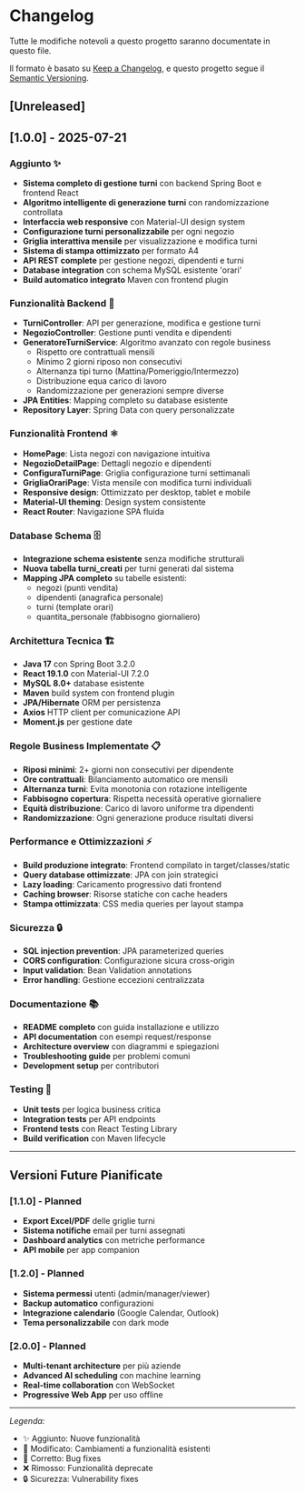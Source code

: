# Changelog

Tutte le modifiche notevoli a questo progetto saranno documentate in questo file.

Il formato è basato su [Keep a Changelog](https://keepachangelog.com/en/1.0.0/),
e questo progetto segue il [Semantic Versioning](https://semver.org/spec/v2.0.0.html).

## [Unreleased]

## [1.0.0] - 2025-07-21

### Aggiunto ✨
- **Sistema completo di gestione turni** con backend Spring Boot e frontend React
- **Algoritmo intelligente di generazione turni** con randomizzazione controllata
- **Interfaccia web responsive** con Material-UI design system
- **Configurazione turni personalizzabile** per ogni negozio
- **Griglia interattiva mensile** per visualizzazione e modifica turni
- **Sistema di stampa ottimizzato** per formato A4
- **API REST complete** per gestione negozi, dipendenti e turni
- **Database integration** con schema MySQL esistente 'orari'
- **Build automatico integrato** Maven con frontend plugin

### Funzionalità Backend 🚀
- **TurniController**: API per generazione, modifica e gestione turni
- **NegozioController**: Gestione punti vendita e dipendenti
- **GeneratoreTurniService**: Algoritmo avanzato con regole business
  - Rispetto ore contrattuali mensili
  - Minimo 2 giorni riposo non consecutivi
  - Alternanza tipi turno (Mattina/Pomeriggio/Intermezzo)
  - Distribuzione equa carico di lavoro
  - Randomizzazione per generazioni sempre diverse
- **JPA Entities**: Mapping completo su database esistente
- **Repository Layer**: Spring Data con query personalizzate

### Funzionalità Frontend ⚛️
- **HomePage**: Lista negozi con navigazione intuitiva
- **NegozioDetailPage**: Dettagli negozio e dipendenti
- **ConfiguraTurniPage**: Griglia configurazione turni settimanali
- **GrigliaOrariPage**: Vista mensile con modifica turni individuali
- **Responsive design**: Ottimizzato per desktop, tablet e mobile
- **Material-UI theming**: Design system consistente
- **React Router**: Navigazione SPA fluida

### Database Schema 🗄️
- **Integrazione schema esistente** senza modifiche strutturali
- **Nuova tabella turni_creati** per turni generati dal sistema
- **Mapping JPA completo** su tabelle esistenti:
  - negozi (punti vendita)
  - dipendenti (anagrafica personale)
  - turni (template orari)
  - quantita_personale (fabbisogno giornaliero)

### Architettura Tecnica 🏗️
- **Java 17** con Spring Boot 3.2.0
- **React 19.1.0** con Material-UI 7.2.0
- **MySQL 8.0+** database esistente
- **Maven** build system con frontend plugin
- **JPA/Hibernate** ORM per persistenza
- **Axios** HTTP client per comunicazione API
- **Moment.js** per gestione date

### Regole Business Implementate 📋
- **Riposi minimi**: 2+ giorni non consecutivi per dipendente
- **Ore contrattuali**: Bilanciamento automatico ore mensili
- **Alternanza turni**: Evita monotonia con rotazione intelligente
- **Fabbisogno copertura**: Rispetta necessità operative giornaliere
- **Equità distribuzione**: Carico di lavoro uniforme tra dipendenti
- **Randomizzazione**: Ogni generazione produce risultati diversi

### Performance e Ottimizzazioni ⚡
- **Build produzione integrato**: Frontend compilato in target/classes/static
- **Query database ottimizzate**: JPA con join strategici
- **Lazy loading**: Caricamento progressivo dati frontend
- **Caching browser**: Risorse statiche con cache headers
- **Stampa ottimizzata**: CSS media queries per layout stampa

### Sicurezza 🔒
- **SQL injection prevention**: JPA parameterized queries
- **CORS configuration**: Configurazione sicura cross-origin
- **Input validation**: Bean Validation annotations
- **Error handling**: Gestione eccezioni centralizzata

### Documentazione 📚
- **README completo** con guida installazione e utilizzo
- **API documentation** con esempi request/response
- **Architecture overview** con diagrammi e spiegazioni
- **Troubleshooting guide** per problemi comuni
- **Development setup** per contributori

### Testing 🧪
- **Unit tests** per logica business critica
- **Integration tests** per API endpoints
- **Frontend tests** con React Testing Library
- **Build verification** con Maven lifecycle

---

## Versioni Future Pianificate

### [1.1.0] - Planned
- **Export Excel/PDF** delle griglie turni
- **Sistema notifiche** email per turni assegnati
- **Dashboard analytics** con metriche performance
- **API mobile** per app companion

### [1.2.0] - Planned  
- **Sistema permessi** utenti (admin/manager/viewer)
- **Backup automatico** configurazioni
- **Integrazione calendario** (Google Calendar, Outlook)
- **Tema personalizzabile** con dark mode

### [2.0.0] - Planned
- **Multi-tenant architecture** per più aziende
- **Advanced AI scheduling** con machine learning
- **Real-time collaboration** con WebSocket
- **Progressive Web App** per uso offline

---

*Legenda:*
- ✨ Aggiunto: Nuove funzionalità
- 🔧 Modificato: Cambiamenti a funzionalità esistenti  
- 🐛 Corretto: Bug fixes
- ❌ Rimosso: Funzionalità deprecate
- 🔒 Sicurezza: Vulnerability fixes
